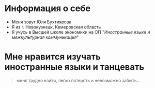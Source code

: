 # Информация о себе
* Меня зовут Юля Бухтиярова
* Я из г. Новокузнецк, Кемеровская область
* Я учусь в Высшей школе экономики на ОП "*Иностранные языки и межкультурная коммуникация*"
# Мне нравится изучать иностранные языки и танцевать
> меня трудно найти, легко потерять и невозможно забыть...
